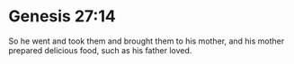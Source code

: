 # Genesis 27:14

So he went and took them and brought them to his mother, and his mother prepared delicious food, such as his father loved.

